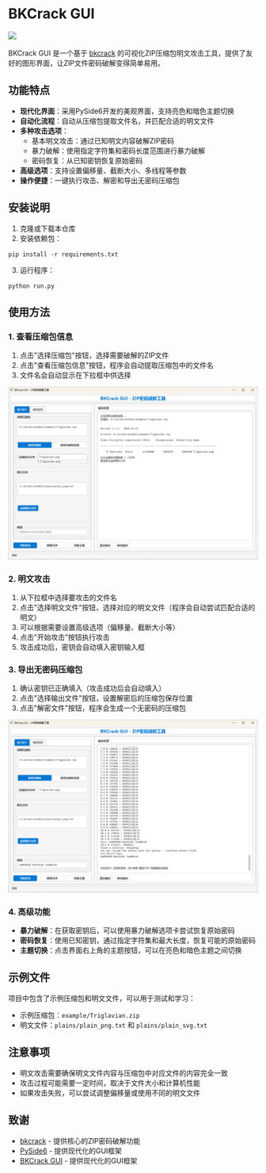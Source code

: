 # BKCrack GUI

<a href="https://qm.qq.com/q/fZMW9VWoUg"><img src="https://img.shields.io/badge/%E4%BD%9C%E8%80%85QQ-1763227052-blue"></a>

BKCrack GUI 是一个基于 [bkcrack](https://github.com/kimci86/bkcrack) 的可视化ZIP压缩包明文攻击工具，提供了友好的图形界面，让ZIP文件密码破解变得简单易用。

## 功能特点

- **现代化界面**：采用PySide6开发的美观界面，支持亮色和暗色主题切换
- **自动化流程**：自动从压缩包提取文件名，并匹配合适的明文文件
- **多种攻击选项**：
  - 基本明文攻击：通过已知明文内容破解ZIP密码
  - 暴力破解：使用指定字符集和密码长度范围进行暴力破解
  - 密码恢复：从已知密钥恢复原始密码
- **高级选项**：支持设置偏移量、截断大小、多线程等参数
- **操作便捷**：一键执行攻击、解密和导出无密码压缩包

## 安装说明

1. 克隆或下载本仓库
2. 安装依赖包：
```shell
pip install -r requirements.txt
```
3. 运行程序：
```shell
python run.py
```

## 使用方法

### 1. 查看压缩包信息

1. 点击"选择压缩包"按钮，选择需要破解的ZIP文件
2. 点击"查看压缩包信息"按钮，程序会自动提取压缩包中的文件名
3. 文件名会自动显示在下拉框中供选择

![](./pics/b9debd0d-3f8d-4b32-afce-e30941d1434f.png)

### 2. 明文攻击

1. 从下拉框中选择要攻击的文件名
2. 点击"选择明文文件"按钮，选择对应的明文文件（程序会自动尝试匹配合适的明文）
3. 可以根据需要设置高级选项（偏移量、截断大小等）
4. 点击"开始攻击"按钮执行攻击
5. 攻击成功后，密钥会自动填入密钥输入框


### 3. 导出无密码压缩包

1. 确认密钥已正确填入（攻击成功后会自动填入）
2. 点击"选择输出文件"按钮，设置解密后的压缩包保存位置
3. 点击"解密文件"按钮，程序会生成一个无密码的压缩包

![](./pics/ceb66225-5941-4b23-8a34-3d11d04f3a61.png)

### 4. 高级功能

- **暴力破解**：在获取密钥后，可以使用暴力破解选项卡尝试恢复原始密码
- **密码恢复**：使用已知密钥，通过指定字符集和最大长度，恢复可能的原始密码
- **主题切换**：点击界面右上角的主题按钮，可以在亮色和暗色主题之间切换

## 示例文件

项目中包含了示例压缩包和明文文件，可以用于测试和学习：
- 示例压缩包：`example/Triglavian.zip`
- 明文文件：`plains/plain_png.txt` 和 `plains/plain_svg.txt`

## 注意事项

- 明文攻击需要确保明文文件内容与压缩包中对应文件的内容完全一致
- 攻击过程可能需要一定时间，取决于文件大小和计算机性能
- 如果攻击失败，可以尝试调整偏移量或使用不同的明文文件

## 致谢

- [bkcrack](https://github.com/kimci86/bkcrack) - 提供核心的ZIP密码破解功能
- [PySide6](https://wiki.qt.io/Qt_for_Python) - 提供现代化的GUI框架
- [BKCrack GUI](https://github.com/JasmineAura/bkcrackGUI) - 提供现代化的GUI框架
